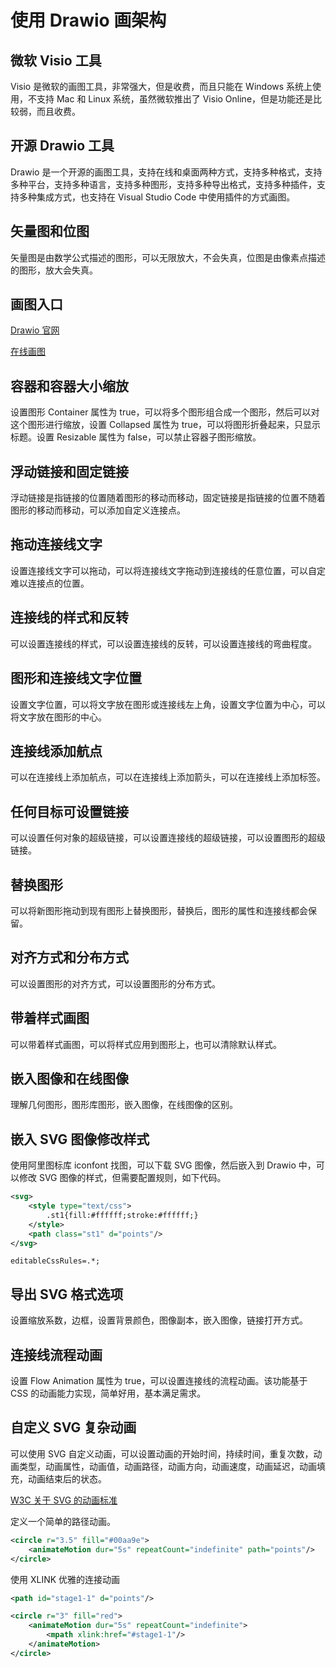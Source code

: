 # 使用 Drawio 画架构

## 微软 Visio 工具

Visio 是微软的画图工具，非常强大，但是收费，而且只能在 Windows 系统上使用，不支持 Mac 和 Linux 系统，虽然微软推出了 Visio Online，但是功能还是比较弱，而且收费。

## 开源 Drawio 工具

Drawio 是一个开源的画图工具，支持在线和桌面两种方式，支持多种格式，支持多种平台，支持多种语言，支持多种图形，支持多种导出格式，支持多种插件，支持多种集成方式，也支持在 Visual Studio Code 中使用插件的方式画图。

## 矢量图和位图

矢量图是由数学公式描述的图形，可以无限放大，不会失真，位图是由像素点描述的图形，放大会失真。

## 画图入口

[Drawio 官网](https://www.drawio.com)

[在线画图](https://www.drawio.com)

## 容器和容器大小缩放

设置图形 Container 属性为 true，可以将多个图形组合成一个图形，然后可以对这个图形进行缩放，设置 Collapsed 属性为 true，可以将图形折叠起来，只显示标题。设置 Resizable 属性为 false，可以禁止容器子图形缩放。

## 浮动链接和固定链接

浮动链接是指链接的位置随着图形的移动而移动，固定链接是指链接的位置不随着图形的移动而移动，可以添加自定义连接点。

## 拖动连接线文字

设置连接线文字可以拖动，可以将连接线文字拖动到连接线的任意位置，可以自定难以连接点的位置。

## 连接线的样式和反转

可以设置连接线的样式，可以设置连接线的反转，可以设置连接线的弯曲程度。

## 图形和连接线文字位置

设置文字位置，可以将文字放在图形或连接线左上角，设置文字位置为中心，可以将文字放在图形的中心。

## 连接线添加航点

可以在连接线上添加航点，可以在连接线上添加箭头，可以在连接线上添加标签。

## 任何目标可设置链接

可以设置任何对象的超级链接，可以设置连接线的超级链接，可以设置图形的超级链接。

## 替换图形

可以将新图形拖动到现有图形上替换图形，替换后，图形的属性和连接线都会保留。

## 对齐方式和分布方式

可以设置图形的对齐方式，可以设置图形的分布方式。

## 带着样式画图

可以带着样式画图，可以将样式应用到图形上，也可以清除默认样式。

## 嵌入图像和在线图像

理解几何图形，图形库图形，嵌入图像，在线图像的区别。

## 嵌入 SVG 图像修改样式

使用阿里图标库 iconfont 找图，可以下载 SVG 图像，然后嵌入到 Drawio 中，可以修改 SVG 图像的样式，但需要配置规则，如下代码。

```xml
<svg>
    <style type="text/css">
        .st1{fill:#ffffff;stroke:#ffffff;}
    </style>
    <path class="st1" d="points"/>
</svg>
```

```
editableCssRules=.*;
```

## 导出 SVG 格式选项

设置缩放系数，边框，设置背景颜色，图像副本，嵌入图像，链接打开方式。

## 连接线流程动画

设置 Flow Animation 属性为 true，可以设置连接线的流程动画。该功能基于 CSS 的动画能力实现，简单好用，基本满足需求。

## 自定义 SVG 复杂动画

可以使用 SVG 自定义动画，可以设置动画的开始时间，持续时间，重复次数，动画类型，动画属性，动画值，动画路径，动画方向，动画速度，动画延迟，动画填充，动画结束后的状态。

[W3C 关于 SVG 的动画标准](https://developer.mozilla.org/zh-CN/docs/Web/SVG/Element/animate)

定义一个简单的路径动画。

```xml
<circle r="3.5" fill="#00aa9e">
    <animateMotion dur="5s" repeatCount="indefinite" path="points"/>
</circle>
```

使用 XLINK 优雅的连接动画

```xml
<path id="stage1-1" d="points"/>

<circle r="3" fill="red">
    <animateMotion dur="5s" repeatCount="indefinite">
        <mpath xlink:href="#stage1-1"/>
    </animateMotion>
</circle>
```
